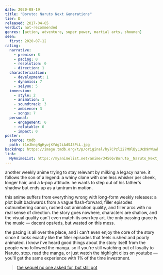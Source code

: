 ```yaml
---
date: 2020-08-19
title: "Boruto: Naruto Next Generations"
tier: D
released: 2017-04-05
verdict: not-recommended
genres: [action, adventure, super power, martial arts, shounen]
seen:
  first: 2020-07-12
rating:
  narrative:
    - premise: 8
    - pacing: 0
    - resolution: 0
    - direction: 1
  characterization:
    - development: 1
    - dynamics: 7
    - seiyuu: 5
  immersion:
    - style: 2
    - animation: 1
    - soundtrack: 3
    - ambience: 3
    - songs: 7
  personal:
    - engagement: 0
    - relatable: 0
    - impact: 0
poster:
  source: tmdb
  path: t1eJhngNgHywjXYAg2iAdSJ3PiL.jpg
backdrop: https://image.tmdb.org/t/p/original/hy7CPzl227MOlByLUcD9nWuwbjn.jpg
link:
  MyAnimeList: https://myanimelist.net/anime/34566/Boruto__Naruto_Next_Generations
---
```


another weekly anime trying to stay relevant by milking a legacy name. it follows the son of a legend: a whiny clone with one less whisker per cheek, longer hair, and a k-pop attitude. he wants to step out of his father's shadow but ends up as a tantrum in motion.

this anime suffers from everything wrong with long-form weekly releases: a plot built backwards from a vague flash-forward, filler episodes outnumbering canon, rushed out animation quality, and filler arcs with no real sense of direction. the story goes nowhere, characters are shallow, and the visual quality can't even match its own key art. the only passing grace is the music — decent ops/eds, but wasted on this mess.

the pacing is all over the place, and i can't even enjoy the core of the story since it looks exactly like the filler episodes that feels rushed and poorly animated. i know i've heard good things about the story itself from the people who followed the manga. so if you're still watching out of loyalty to Naruto, stop. read the manga, or just watch the highlight clips on youtube — you'll get the same experience with 1% of the time investment.

> [the sequel no one asked for, but still got](https://myanimelist.net/reviews.php?id=269206)
